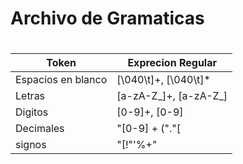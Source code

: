 # Archivo de Gramaticas <h1> 

Token |  Exprecion Regular 
------------ | -------------
 Espacios en blanco | [\040\t]+, [\040\t]*
 Letras | [a-zA-Z_]+, [a-zA-Z_]
 Digitos | [0-9]+, [0-9]
 Decimales| "[0-9] + ("."[  |0-9]+)?"
signos | "[!\"\'%+"|"¿¡#$&.+*_]" , "[!-"}"\040]"
